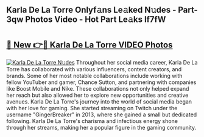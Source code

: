 ## Karla De La Torre Onlyf𝚊ns Le𝚊ked N𝚞des - Part-3qw Photos Video - Hot Part Le𝚊ks lf7fW

# <h2><a href="http://ab90549.deff.icu/?id=Karla+De+La+Torre">🔗 New 👉🔴 Karla De La Torre VIDEO Photos</a></h2>

[![Karla De La Torre N𝚞des](https://i.imgur.com/rIISA9y.gif)](http://ab90549.deff.icu/?id=Karla+De+La+Torre)
Throughout her social media career, Karla De La Torre has collaborated with various influencers, content creators, and brands. Some of her most notable collaborations include working with fellow YouTuber and gamer, Chance Sutton, and partnering with companies like Boost Mobile and Nike. These collaborations not only helped expand her reach but also allowed her to explore new opportunities and creative avenues. Karla De La Torre's journey into the world of social media began with her love for gaming. She started streaming on Twitch under the username "GingerBreaker" in 2013, where she gained a small but dedicated following. Karla De La Torre's charisma and infectious energy shone through her streams, making her a popular figure in the gaming community.
